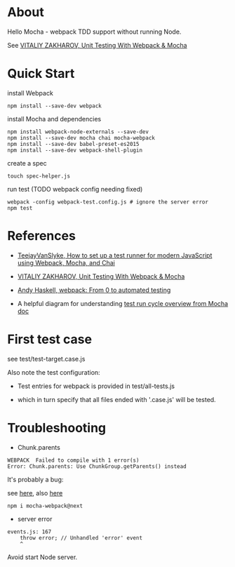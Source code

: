 
# About

Hello Mocha - webpack TDD support without running Node.

See [VITALIY ZAKHAROV, Unit Testing With Webpack & Mocha](https://www.threatstack.com/blog/unit-testing-with-webpack-mocha)

# Quick Start

install Webpack

```
npm install --save-dev webpack
```

install Mocha and dependencies

```
npm install webpack-node-externals --save-dev
npm install --save-dev mocha chai mocha-webpack
npm install --save-dev babel-preset-es2015
npm install --save-dev webpack-shell-plugin
```

create a spec

```
touch spec-helper.js
```

run test (TODO webpack config needing fixed)

```
webpack -config webpack-test.config.js # ignore the server error
npm test
```

# References

- [TeejayVanSlyke, How to set up a test runner for modern JavaScript using Webpack, Mocha, and Chai](http://teejayvanslyke.com/how-to-set-up-a-test-runner-for-modern-javascript.html)

- [VITALIY ZAKHAROV, Unit Testing With Webpack & Mocha](https://www.threatstack.com/blog/unit-testing-with-webpack-mocha)

- [Andy Haskell, webpack: From 0 to automated testing](https://itnext.io/webpack-from-0-to-automated-testing-4634844d5c3c)

- A helpful diagram for understanding
[test run cycle overview from Mocha doc](https://mochajs.org/#run-cycle-overview)

# First test case

see test/test-target.case.js

Also note the test configuration:

- Test entries for webpack is provided in test/all-tests.js

- which in turn specify that all files ended with '.case.js' will be tested.

# Troubleshooting

- Chunk.parents

```
WEBPACK  Failed to compile with 1 error(s)
Error: Chunk.parents: Use ChunkGroup.getParents() instead
```

It's probably a bug:

see [here](https://github.com/GoogleChromeLabs/preload-webpack-plugin/issues/60),
also [here](https://github.com/zinserjan/mocha-webpack/issues/304)

```
npm i mocha-webpack@next
```

- server error

```
events.js: 167
    throw error; // Unhandled 'error' event
    ^
```

Avoid start Node server.
